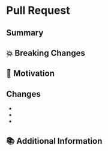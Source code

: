 # Pull Request

## Summary
<!-- Briefly describe the purpose of this PR -->

## 💥 Breaking Changes
<!-- Describe any breaking changes and their impact. Remove this section if none -->

## 🎯 Motivation
<!-- Explain why these changes are needed or helpful -->

## Changes
<!-- List the key changes introduced in this PR -->
- 
- 
- 

## 📚 Additional Information
<!-- Any other context or information that might be helpful -->
